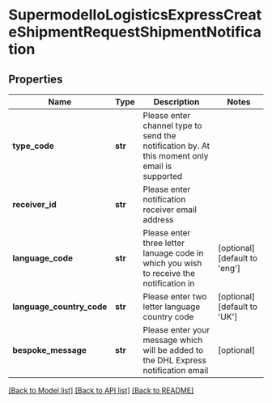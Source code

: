 # SupermodelIoLogisticsExpressCreateShipmentRequestShipmentNotification

## Properties
Name | Type | Description | Notes
------------ | ------------- | ------------- | -------------
**type_code** | **str** | Please enter channel type to send the notification by. At this moment only email is supported | 
**receiver_id** | **str** | Please enter notification receiver email address | 
**language_code** | **str** | Please enter three letter lanuage code in which you wish to receive the notification in | [optional] [default to 'eng']
**language_country_code** | **str** | Please enter two letter language country code | [optional] [default to 'UK']
**bespoke_message** | **str** | Please enter your message which will be added to the DHL Express notification email | [optional] 

[[Back to Model list]](../README.md#documentation-for-models) [[Back to API list]](../README.md#documentation-for-api-endpoints) [[Back to README]](../README.md)

